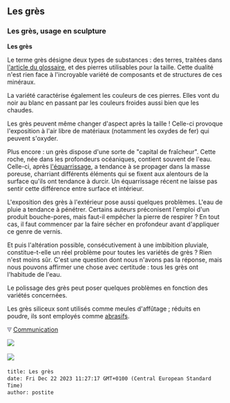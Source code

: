 ## Les grès
### Les grès, usage en sculpture
 **Les grès**

Le terme grès désigne deux types de substances : des terres, traitées dans [l'article du glossaire](gres2.html), et des pierres utilisables pour la taille. Cette dualité n'est rien face à l'incroyable variété de composants et de structures de ces minéraux.



La variété caractérise également les couleurs de ces pierres. Elles vont du noir au blanc en passant par les couleurs froides aussi bien que les chaudes.

Les grès peuvent même changer d'aspect après la taille ! Celle-ci provoque l'exposition à l'air libre de matériaux (notamment les oxydes de fer) qui peuvent s'oxyder.

Plus encore : un grès dispose d'une sorte de "capital de fraîcheur". Cette roche, née dans les profondeurs océaniques, contient souvent de l'eau. Celle-ci, après [l'équarrissage](equarrir.html), a tendance à se propager dans la masse poreuse, charriant différents éléments qui se fixent aux alentours de la surface qu'ils ont tendance à durcir. Un équarrissage récent ne laisse pas sentir cette différence entre surface et intérieur.

L'exposition des grès à l'extérieur pose aussi quelques problèmes. L'eau de pluie a tendance à pénétrer. Certains auteurs préconisent l'emploi d'un produit bouche-pores, mais faut-il empêcher la pierre de respirer ? En tout cas, il faut commencer par la faire sécher en profondeur avant d'appliquer ce genre de vernis.

Et puis l'altération possible, consécutivement à une imbibition pluviale, constitue-t-elle un réel problème pour toutes les variétés de grès ? Rien n'est moins sûr. C'est une question dont nous n'avons pas la réponse, mais nous pouvons affirmer une chose avec certitude : tous les grès ont l'habitude de l'eau.

Le polissage des grès peut poser quelques problèmes en fonction des variétés concernées.

Les grès siliceux sont utilisés comme meules d'affûtage ; réduits en  poudre, ils sont employés comme [abrasifs](abrasifs.html).



![](images/flechebas.gif) [Communication](http://www.artrealite.com/annonceurs.htm) 

[![](https://cbonvin.fr/sites/regie.artrealite.com/visuels/campagne1.png)](index-2.html#20131014)

![](https://cbonvin.fr/sites/regie.artrealite.com/visuels/campagne2.png)
```
title: Les grès
date: Fri Dec 22 2023 11:27:17 GMT+0100 (Central European Standard Time)
author: postite
```
